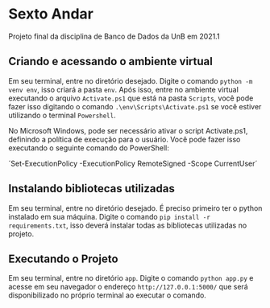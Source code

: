 # Sexto Andar
Projeto final da disciplina de Banco de Dados da UnB em 2021.1

## Criando e acessando o ambiente virtual
 
Em seu terminal, entre no diretório desejado.
Digite o comando `python -m venv env`, isso criará a pasta `env`. Após isso, entre no ambiente virtual executando o arquivo `Activate.ps1` que está na pasta `Scripts`, você pode fazer isso digitando o comando `.\env\Scripts\Activate.ps1` se você estiver utilizando o terminal `Powershell`.

No Microsoft Windows, pode ser necessário ativar o script Activate.ps1, definindo a política de execução para o usuário. Você pode fazer isso executando o seguinte comando do PowerShell:

´Set-ExecutionPolicy -ExecutionPolicy RemoteSigned -Scope CurrentUser´

## Instalando bibliotecas utilizadas

Em seu terminal, entre no diretório desejado.
É preciso primeiro ter o python instalado em sua máquina.
Digite o comando `pip install -r requirements.txt`, isso deverá instalar todas as bibliotecas utilizadas no projeto.

## Executando o Projeto

Em seu terminal, entre no diretório `app`.
Digite o comando `python app.py` e acesse em seu navegador o endereço `http://127.0.0.1:5000/` que será disponibilizado no próprio terminal ao executar o comando.